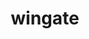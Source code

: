---
title: "wingate"
composer: "Mark Wingate"
composition: "Wingate's new work"
performers: "Ben Sung, violin"
---